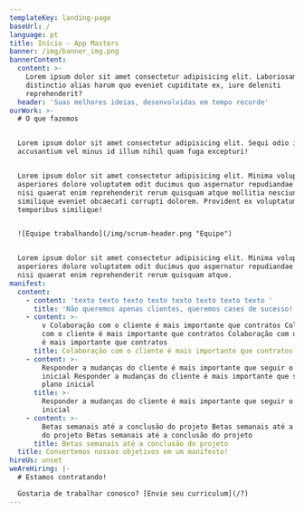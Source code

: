 ```yaml
---
templateKey: landing-page
baseUrl: /
language: pt
title: Início - App Masters
banner: /img/banner_img.png
bannerContent:
  content: >-
    Lorem ipsum dolor sit amet consectetur adipisicing elit. Laboriosam tenetur
    distinctio alias harum quo eveniet cupiditate ex, iure deleniti
    reprehenderit?
  header: 'Suas melhores ideias, desenvolvidas em tempo recorde'
ourWork: >-
  # O que fazemos


  Lorem ipsum dolor sit amet consectetur adipisicing elit. Sequi odio incidunt
  accusantium vel minus id illum nihil quam fuga excepturi!


  Lorem ipsum dolor sit amet consectetur adipisicing elit. Minima voluptatum, ea
  asperiores dolore voluptatem odit ducimus quo aspernatur repudiandae dolorum,
  nisi quaerat enim reprehenderit rerum quisquam atque mollitia nesciunt
  similique eveniet obcaecati corrupti dolorem. Provident ex voluptatum eaque
  temporibus similique!


  ![Equipe trabalhando](/img/scrum-header.png "Equipe")


  Lorem ipsum dolor sit amet consectetur adipisicing elit. Minima voluptatum, ea
  asperiores dolore voluptatem odit ducimus quo aspernatur repudiandae dolorum,
  nisi quaerat enim reprehenderit rerum quisquam atque.
manifest:
  content:
    - content: 'texto texto texto texto texto texto texto texto '
      title: 'Não queremos apenas clientes, queremos cases de sucesso!'
    - content: >-
        v Colaboração com o cliente é mais importante que contratos Colaboração
        com o cliente é mais importante que contratos Colaboração com o cliente
        é mais importante que contratos
      title: Colaboração com o cliente é mais importante que contratos
    - content: >-
        Responder a mudanças do cliente é mais importante que seguir o plano
        inicial Responder a mudanças do cliente é mais importante que seguir o
        plano inicial
      title: >-
        Responder a mudanças do cliente é mais importante que seguir o plano
        inicial
    - content: >-
        Betas semanais até a conclusão do projeto Betas semanais até a conclusão
        do projeto Betas semanais até a conclusão do projeto
      title: Betas semanais até a conclusão do projeto
  title: Convertemos nossos objetivos em um manifesto!
hireUs: unset
weAreHiring: |-
  # Estamos contratando!

  Gostaria de trabalhar conosco? [Envie seu curriculum](/?)
---
```


